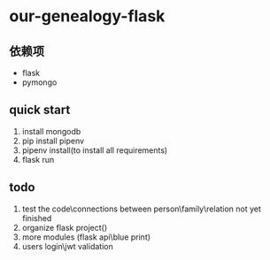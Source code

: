 # our-genealogy-flask

## 依赖项

- flask
- pymongo

## quick start
1. install mongodb
2. pip install pipenv 
3. pipenv install(to install all requirements)
4. flask run

## todo
1. test the code\connections between person\family\relation not yet finished
2. organize flask project()
3. more modules (flask api\blue print)
4. users login\jwt validation